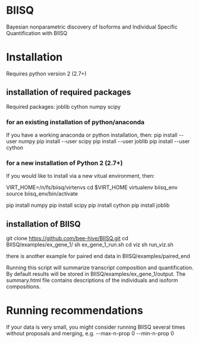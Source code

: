 # BIISQ
Bayesian nonparametric discovery of Isoforms and Individual Specific Quantification with BIISQ


# Installation 
Requires python version 2 (2.7+)

## installation of required packages

Required packages: joblib cython numpy scipy

### for an existing installation of python/anaconda

If you have a working anaconda or python installation, then:
pip install --user numpy
pip install --user scipy
pip install --user joblib
pip install --user cython

### for a new installation of Python 2 (2.7+)

If you would like to install via a new vitual environment, then:

VIRT_HOME=/n/fs/biisq/virtenvs
cd $VIRT_HOME
virtualenv biisq_env
source biisq_env/bin/activate

pip install numpy
pip install scipy
pip install cython
pip install joblib

## installation of BIISQ

git clone https://github.com/bee-hive/BIISQ.git
cd BIISQ/examples/ex_gene_1/
sh ex_gene_1_run.sh
cd viz
sh run_viz.sh

there is another example for paired end data in BIISQ/examples/paired_end

Running this script will summarize transcript composition and quantification.
By default results will be stored in BIISQ/examples/ex_gene_1/output.
The summary.html file contains descriptions of the individuals and isoform compositions.


# Running recommendations

If your data is very small, you might consider running BIISQ several times without proposals and merging, e.g. --max-n-prop 0 --min-n-prop 0

